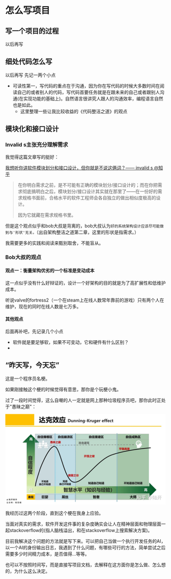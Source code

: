 # 怎么写项目

## 写一个项目的过程
以后再写

## 细处代码怎么写
以后再写 先记一两个小点

- 可读性第一，写代码的重点在于沟通，因为你在写代码的时候大多数时间在阅读自己的或者别人的代码，写代码首要任务就是在跟未来的自己或者跟别人沟通(在实现功能的基础上)。自然语言很讲究人跟人的沟通效率，编程语言自然也是如此。
    - 这里整理一些让我比较收益的《代码整洁之道》的观点 


## 模块化和接口设计

### Invalid s主张充分理解需求
我觉得这篇文章写的挺好：

[我想听你讲软件模块划分和接口设计，但你就是不说这俩词？—— invalid s @知乎](https://zhuanlan.zhihu.com/p/413172583)


> 在你明白需求之前，是不可能有正确的模块划分/接口设计的；而在你把需求彻底搞明白之后，模块划分/接口设计其实就在那里了——在一份好的需求规格书面前，合格水平的软件工程师会各自独立的做出相似度极高的设计。
> 
> 因为它就藏在需求规格书里。

但是这个观点似乎和bob大叔是背离的，bob大叔认为`好的系统架构设计应该尽可能做到与'形状'无关。`（出自架构整洁之道第二章，这里的形状是指需求。）

我需要更多的实践和阅读来甄别取舍，不能盲从。

### Bob大叔的观点

#### 观点一：衡量架构优劣的一个标准是变动成本

这一点似乎没有什么好辩证的，设计一个好架构的目的就是为了高扩展性和低维护成本。

听说valve的fortress2（一个在steam上在线人数常年靠前的游戏）只有两个人在维护，现在的同时在线人数是七万多。

#### 其他观点
后面再补吧，先记录几个小点

- 软件就是要足够软，如果不可变动，它和硬件有什么区别？
- 

## “昨天写，今天忘”

这是一个程序员名梗。

如果刚接触这个梗的时候觉得有意思，那你是个玩梗小鬼。

过了一段时间觉得，这么自嘲的人一定就是网上那种垃圾程序员吧，那你此时正处于"愚昧之巅"：

![达克效应](./达克效应.png)


我经历过这两个阶段，直到这个梗在我身上应验。

当面对真实的需求，软件开发这件事的复杂度确实会让人在精神层面和物理层面一起stackoverflow的(指人脑栈溢出，和在stackoverflow上搜索解决方案)。

目前我解决这个问题的方法就是写下来。可以把自己当做一个执行开发任务的AI，以一个AI的身份输出日志，我遇到了什么问题，有哪些可行的方法，简单尝试之后需要多少时间精力成本，是否值得...等等。

也可以不按照时间写，而是直接写项目文档，去解释在这方面你是怎么做、怎么想的，为什么这么决定。